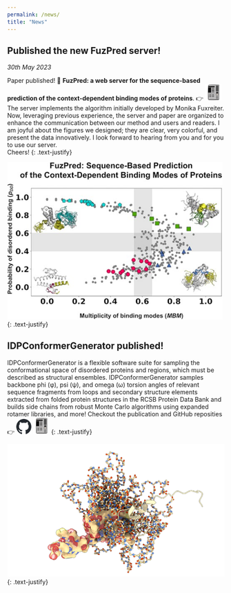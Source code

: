 ```yaml
---
permalink: /news/
title: "News"
---
```


## Published the new FuzPred server!
*30th May 2023*

Paper published! :eyes: **FuzPred: a web server for the sequence-based prediction of the context-dependent binding modes of proteins**. :point_right: <a href="https://pubmed.ncbi.nlm.nih.gov/36987846/"><img src="../assets/images/paper.png" alt="idpcg" style="width:38px;"/></a>
The server implements the algorithm initially developed by Monika Fuxreiter. Now, leveraging previous experience, the server and paper are organized to enhance the communication between our method and users and readers. I am joyful about the figures we designed; they are clear, very colorful, and present the data innovatively. I look forward to hearing from you and for you to use our server.  
Cheers!
{: .text-justify}

<img src="../assets/images/fuzz_pred.jpeg" alt="FuzzPred Graphical Abstract" style="width:500px;"/>
{: .text-justify}

## IDPConformerGenerator published!

IDPConformerGenerator is a flexible software suite for sampling the
conformational space of disordered proteins and regions, which must be described
as structural ensembles. IDPConformerGenerator samples backbone phi (φ), psi
(ψ), and omega (ω) torsion angles of relevant sequence fragments from loops and
secondary structure elements extracted from folded protein structures in the
RCSB Protein Data Bank and builds side chains from robust Monte Carlo algorithms
using expanded rotamer libraries, and more! Checkout the publication and GitHub
reposities :point_right:
<a href="https://github.com/julie-forman-kay-lab/IDPConformerGenerator"><img src="../assets/images/github-mark.svg" alt="idpcg" style="width:35px;"/></a>
<a href="https://pubs.acs.org/doi/full/10.1021/acs.jpca.2c03726"><img src="../assets/images/paper.png" alt="idpcg" style="width:38px;"/></a>
{: .text-justify}

<img src="../assets/images/idp_ensemble.png" alt="IDP ensemble" style="width:700px;"/>
{: .text-justify}
